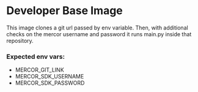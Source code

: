 # Developer Base Image



This image clones a git url passed by env variable.
Then, with additional checks on the mercor username and password it runs main.py inside that repository.

### Expected env vars:
- MERCOR_GIT_LINK
- MERCOR_SDK_USERNAME
- MERCOR_SDK_PASSWORD


